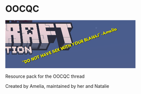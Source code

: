 # OOCQC

![preview image for the resource pack](preview.png)

Resource pack for the OOCQC thread

Created by Amelia, maintained by her and Natalie
